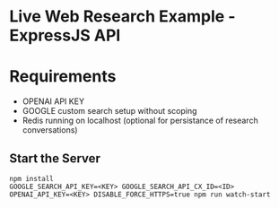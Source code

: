 # Live Web Research Example - ExpressJS API

# Requirements
- OPENAI API KEY
- GOOGLE custom search setup without scoping
- Redis running on localhost (optional for persistance of research conversations)

## Start the Server
```
npm install
GOOGLE_SEARCH_API_KEY=<KEY> GOOGLE_SEARCH_API_CX_ID=<ID> OPENAI_API_KEY=<KEY> DISABLE_FORCE_HTTPS=true npm run watch-start
```
